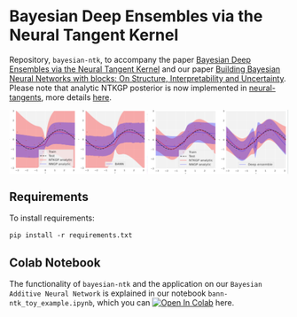# Bayesian Deep Ensembles via the Neural Tangent Kernel
Repository, `bayesian-ntk`, to accompany the paper [Bayesian Deep Ensembles via the Neural Tangent Kernel](https://arxiv.org/abs/2007.05864) and our paper [Building Bayesian Neural Networks with blocks: On Structure, Interpretability and Uncertainty](https://arxiv.org/abs/1806.03563). Please note that analytic NTKGP posterior is now implemented in [neural-tangents](https://github.com/google/neural-tangents), more details [here](https://github.com/google/neural-tangents/pull/93).

<p align="center">
  <img align="middle" src="./plots/bann-ntk_toy_plot.png" width="666" />
</p>            

## Requirements

To install requirements:
```setup
pip install -r requirements.txt
```

## Colab Notebook
The functionality of `bayesian-ntk` and the application on our `Bayesian Additive Neural Network` is explained in our notebook `bann-ntk_toy_example.ipynb`, which you can [![Open In Colab](https://colab.research.google.com/assets/colab-badge.svg)](https://colab.research.google.com//github/alexdseo/bayesian-ntk/blob/master/bann-ntk_toy_example.ipynb) here.
